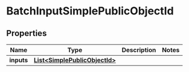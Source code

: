 

# BatchInputSimplePublicObjectId


## Properties

| Name | Type | Description | Notes |
|------------ | ------------- | ------------- | -------------|
|**inputs** | [**List&lt;SimplePublicObjectId&gt;**](SimplePublicObjectId.md) |  |  |



